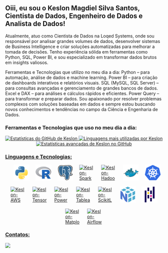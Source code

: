 ## Oiii, eu sou o Keslon Magdiel Silva Santos, Cientista de Dados, Engenheiro de Dados e Analista de Dados!
Atualmente, atuo como Cientista de Dados na Loqed Systems, onde sou responsável por analisar grandes volumes de dados, desenvolver sistemas de Business Intelligence e criar soluções automatizadas para melhorar a tomada de decisões. Tenho experiência sólida em ferramentas como Python, SQL, Power BI, e sou especializado em transformar dados brutos em insights valiosos.

Ferramentas e Tecnologias que utilizo no meu dia a dia:
Python – para automação, análise de dados e machine learning.
Power BI – para criação de dashboards interativos e relatórios visuais.
SQL (MySQL, SQL Server) – para consultas avançadas e gerenciamento de grandes bancos de dados.
Excel e DAX – para análises e cálculos rápidos e eficientes.
Power Query – para transformar e preparar dados.
Sou apaixonado por resolver problemas complexos com soluções baseadas em dados e sempre estou buscando novos conhecimentos e tendências no campo da Ciência e Engenharia de Dados.

### Ferramentas e Tecnologias que uso no meu dia a dia:
<div align="center">
  <a href="https://github.com/keslonmagdiel">
  <img height="180em" src="https://github-readme-stats.vercel.app/api?username=keslonmagdiel&show_icons=true&theme=dracula&include_all_commits=true&count_private=true" alt="Estatísticas do GitHub de Keslon"/>
  <img height="180em" src="https://github-readme-stats.vercel.app/api/top-langs/?username=keslonmagdiel&layout=compact&langs_count=7&theme=dracula" alt="Linguagens mais utilizadas por Keslon"/>
</div>

<div align="center">
  <img height="180em" src="https://github-profile-summary-cards.vercel.app/api/cards/profile-details?username=keslonmagdiel&theme=dracula" alt="Estatísticas avançadas de Keslon no GitHub"/>
</div>

### Linguagens e Tecnologias:
<div style="display: flex; justify-content: center; align-items: center; gap: 20px; flex-wrap: wrap;"><br>
  <img align="center" alt="Keslon-Python" height="50" width="50" src="https://raw.githubusercontent.com/devicons/devicon/master/icons/python/python-original.svg">
  <img align="center" alt="Keslon-R" height="50" width="50" src="https://raw.githubusercontent.com/devicons/devicon/master/icons/r/r-original.svg">
  <img align="center" alt="Keslon-SQL" height="50" width="50" src="https://raw.githubusercontent.com/devicons/devicon/master/icons/postgresql/postgresql-original.svg">
  <img align="center" alt="Keslon-Spark" height="50" width="50" src="https://upload.wikimedia.org/wikipedia/commons/f/f3/Apache_Spark_logo.svg">
  <img align="center" alt="Keslon-Hadoop" height="50" width="50" src="https://upload.wikimedia.org/wikipedia/commons/0/0e/Hadoop_logo.svg">
  <img align="center" alt="Keslon-Docker" height="50" width="50" src="https://raw.githubusercontent.com/devicons/devicon/master/icons/docker/docker-original.svg">
  <img align="center" alt="Keslon-Kubernetes" height="50" width="50" src="https://raw.githubusercontent.com/devicons/devicon/master/icons/kubernetes/kubernetes-plain.svg">
  <img align="center" alt="Keslon-AWS" height="50" width="50" src="https://upload.wikimedia.org/wikipedia/commons/9/93/Amazon_Web_Services_Logo.svg">
  <img align="center" alt="Keslon-TensorFlow" height="50" width="50" src="https://upload.wikimedia.org/wikipedia/commons/2/2d/Tensorflow_logo.svg">
  <img align="center" alt="Keslon-PowerBI" height="50" width="50" src="https://upload.wikimedia.org/wikipedia/commons/c/cf/New_Power_BI_Logo.svg">
  <img align="center" alt="Keslon-Tableau" height="50" width="50" src="https://upload.wikimedia.org/wikipedia/commons/4/4b/Tableau_Logo.png">
  <img align="center" alt="Keslon-ScikitLearn" height="50" width="50" src="https://upload.wikimedia.org/wikipedia/commons/0/05/Scikit_learn_logo_small.svg">
  <img align="center" alt="Keslon-NumPy" height="50" width="50" src="https://raw.githubusercontent.com/devicons/devicon/master/icons/numpy/numpy-original.svg">
  <img align="center" alt="Keslon-Pandas" height="50" width="50" src="https://raw.githubusercontent.com/devicons/devicon/master/icons/pandas/pandas-original.svg">
  <img align="center" alt="Keslon-Matplotlib" height="50" width="50" src="https://upload.wikimedia.org/wikipedia/commons/8/84/Matplotlib_icon.svg">
  <img align="center" alt="Keslon-Airflow" height="50" width="50" src="https://upload.wikimedia.org/wikipedia/commons/0/05/Apache_Airflow_logo.svg">
</div>

### Contatos:
<div> 
  <a href="https://www.linkedin.com/in/keslon-magdiel-43a226243/" target="_blank"><img src="https://img.shields.io/badge/-LinkedIn-%230077B5?style=for-the-badge&logo=linkedin&logoColor=white" target="_blank"></a> 
</div>
